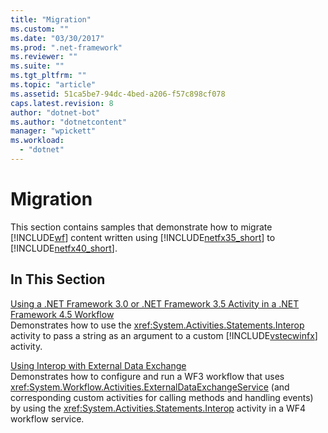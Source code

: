 ```yaml
---
title: "Migration"
ms.custom: ""
ms.date: "03/30/2017"
ms.prod: ".net-framework"
ms.reviewer: ""
ms.suite: ""
ms.tgt_pltfrm: ""
ms.topic: "article"
ms.assetid: 51ca5be7-94dc-4bed-a206-f57c898cf078
caps.latest.revision: 8
author: "dotnet-bot"
ms.author: "dotnetcontent"
manager: "wpickett"
ms.workload: 
  - "dotnet"
---
```

# Migration
This section contains samples that demonstrate how to migrate [!INCLUDE[wf](../../../../includes/wf-md.md)] content written using [!INCLUDE[netfx35_short](../../../../includes/netfx35-short-md.md)] to [!INCLUDE[netfx40_short](../../../../includes/netfx40-short-md.md)].  
  
## In This Section  
 [Using a .NET Framework 3.0 or .NET Framework 3.5 Activity in a .NET Framework 4.5 Workflow](../../../../docs/framework/windows-workflow-foundation/samples/using-a-net-3-0-or-net-3-5-activity-in-a-net-4-5-workflow.md)  
 Demonstrates how to use the <xref:System.Activities.Statements.Interop> activity to pass a string as an argument to a custom [!INCLUDE[vstecwinfx](../../../../includes/vstecwinfx-md.md)] activity.  
  
 [Using Interop with External Data Exchange](../../../../docs/framework/windows-workflow-foundation/samples/using-interop-with-external-data-exchange.md)  
 Demonstrates how to configure and run a WF3 workflow that uses <xref:System.Workflow.Activities.ExternalDataExchangeService> (and corresponding custom activities for calling methods and handling events) by using the <xref:System.Activities.Statements.Interop> activity in a WF4 workflow service.
